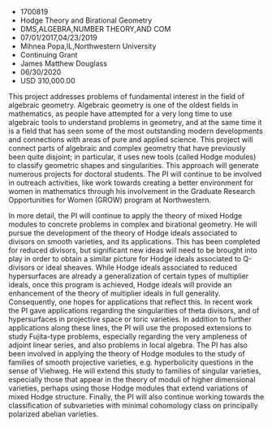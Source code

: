 
* 1700819
* Hodge Theory and Birational Geometry
* DMS,ALGEBRA,NUMBER THEORY,AND COM
* 07/01/2017,04/23/2019
* Mihnea Popa,IL,Northwestern University
* Continuing Grant
* James Matthew Douglass
* 06/30/2020
* USD 310,000.00

This project addresses problems of fundamental interest in the field of
algebraic geometry. Algebraic geometry is one of the oldest fields in
mathematics, as people have attempted for a very long time to use algebraic
tools to understand problems in geometry, and at the same time it is a field
that has seen some of the most outstanding modern developments and connections
with areas of pure and applied science. This project will connect parts of
algebraic and complex geometry that have previously been quite disjoint; in
particular, it uses new tools (called Hodge modules) to classify geometric
shapes and singularities. This approach will generate numerous projects for
doctoral students. The PI will continue to be involved in outreach activities,
like work towards creating a better environment for women in mathematics through
his involvement in the Graduate Research Opportunities for Women (GROW) program
at Northwestern.

In more detail, the PI will continue to apply the theory of mixed Hodge modules
to concrete problems in complex and birational geometry. He will pursue the
development of the theory of Hodge ideals associated to divisors on smooth
varieties, and its applications. This has been completed for reduced divisors,
but significant new ideas will need to be brought into play in order to obtain a
similar picture for Hodge ideals associated to Q-divisors or ideal sheaves.
While Hodge ideals associated to reduced hypersurfaces are already a
generalization of certain types of multiplier ideals, once this program is
achieved, Hodge ideals will provide an enhancement of the theory of multiplier
ideals in full generality. Consequently, one hopes for applications that reflect
this. In recent work the PI gave applications regarding the singularities of
theta divisors, and of hypersurfaces in projective space or toric varieties. In
addition to further applications along these lines, the PI will use the proposed
extensions to study Fujita-type problems, especially regarding the very
ampleness of adjoint linear series, and also problems in local algebra. The PI
has also been involved in applying the theory of Hodge modules to the study of
families of smooth projective varieties, e.g. hyperbolicity questions in the
sense of Viehweg. He will extend this study to families of singular varieties,
especially those that appear in the theory of moduli of higher dimensional
varieties, perhaps using those Hodge modules that extend variations of mixed
Hodge structure. Finally, the PI will also continue working towards the
classification of subvarieties with minimal cohomology class on principally
polarized abelian varieties.

